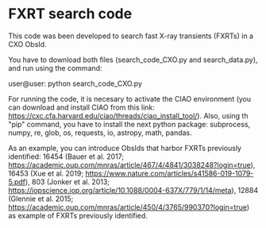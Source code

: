 # FXRT search code
This code was been developed to search fast X-ray transients (FXRTs) in a CXO ObsId.

You have to download both files (search_code_CXO.py and search_data.py), and run using the command:

user@user: python search_code_CXO.py

For running the code, it is necesary to activate the CIAO environment (you can download and install CIAO from this link: https://cxc.cfa.harvard.edu/ciao/threads/ciao_install_tool/). Also, using th "pip" command, you have to install the next python package: subprocess, numpy, re, glob, os, requests, io, astropy, math, pandas.

As an example, you can introduce ObsIds that harbor FXRTs previously identified: 16454 (Bauer et al. 2017; https://academic.oup.com/mnras/article/467/4/4841/3038248?login=true), 16453 (Xue et al. 2019; https://www.nature.com/articles/s41586-019-1079-5.pdf), 803 (Jonker et al. 2013; https://iopscience.iop.org/article/10.1088/0004-637X/779/1/14/meta), 12884 (Glennie et al. 2015; https://academic.oup.com/mnras/article/450/4/3765/990370?login=true) as example of FXRTs previously identified.

